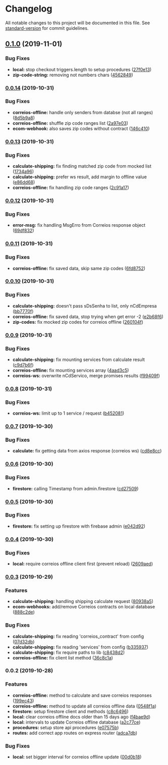 # Changelog

All notable changes to this project will be documented in this file. See [standard-version](https://github.com/conventional-changelog/standard-version) for commit guidelines.

## [0.1.0](https://github.com/ecomclub/app-correios/compare/v0.0.14...v0.1.0) (2019-11-01)


### Bug Fixes

* **local:** stop checkout triggers.length to setup procedures ([27f0e13](https://github.com/ecomclub/app-correios/commit/27f0e134c658c42d8e3503865cd1b158ad76df52))
* **zip-code-string:** removing not numbers chars ([4562849](https://github.com/ecomclub/app-correios/commit/4562849987e97f0045a3822fec2b82f6d1380dd4))

### [0.0.14](https://github.com/ecomclub/app-correios/compare/v0.0.13...v0.0.14) (2019-10-31)


### Bug Fixes

* **correios-offline:** handle only senders from databse (not all ranges) ([8d5b9a8](https://github.com/ecomclub/app-correios/commit/8d5b9a89e915148a5bb8e1b2eca50d8669f5a6b9))
* **correios-offline:** shuffle zip code ranges list ([2a97e03](https://github.com/ecomclub/app-correios/commit/2a97e03a49a88a44646adbb09a4da1fc3f1b0000))
* **ecom-webhook:** also saves zip codes without contract ([146c410](https://github.com/ecomclub/app-correios/commit/146c410d803301695c8d26061fa46cca841b2880))

### [0.0.13](https://github.com/ecomclub/app-correios/compare/v0.0.12...v0.0.13) (2019-10-31)


### Bug Fixes

* **calculate-shipping:** fix finding matched zip code from mocked list ([1734a96](https://github.com/ecomclub/app-correios/commit/1734a96844e86f57475ed4092f49c4462ddf0a22))
* **calculate-shipping:** prefer ws result, add margin to offline value ([e86dd68](https://github.com/ecomclub/app-correios/commit/e86dd68a63d5605df32701aa2660d2162b06be88))
* **correios-offline:** fix handling zip code ranges ([2c91a17](https://github.com/ecomclub/app-correios/commit/2c91a179d60fff160c36c0d799670f69c21ca742))

### [0.0.12](https://github.com/ecomclub/app-correios/compare/v0.0.11...v0.0.12) (2019-10-31)


### Bug Fixes

* **error-msg:** fix handling MsgErro from Correios response object ([69df832](https://github.com/ecomclub/app-correios/commit/69df83286e70103f6537007269c4fdd20e6ffb5b))

### [0.0.11](https://github.com/ecomclub/app-correios/compare/v0.0.10...v0.0.11) (2019-10-31)


### Bug Fixes

* **correios-offline:** fix saved data, skip same zip codes ([6fd8752](https://github.com/ecomclub/app-correios/commit/6fd875281cb12da50818dc82ec75d10297a2e0b5))

### [0.0.10](https://github.com/ecomclub/app-correios/compare/v0.0.9...v0.0.10) (2019-10-31)


### Bug Fixes

* **calculate-shipping:** doesn't pass sDsSenha to list, only nCdEmpresa ([bb7770f](https://github.com/ecomclub/app-correios/commit/bb7770f19a88aa72f90a9434846d40a79093b6df))
* **correios-offline:** fix saved data, stop trying when get error -2 ([e2b68f6](https://github.com/ecomclub/app-correios/commit/e2b68f6ba53e94a2b3529929d502660b379a60e3))
* **zip-codes:** fix mocked zip codes for correios offline ([260104f](https://github.com/ecomclub/app-correios/commit/260104f406167d4c536121fc785c107bf32bb724))

### [0.0.9](https://github.com/ecomclub/app-correios/compare/v0.0.8...v0.0.9) (2019-10-31)


### Bug Fixes

* **calculate-shipping:** fix mounting services from calculate result ([c9d7b6f](https://github.com/ecomclub/app-correios/commit/c9d7b6fede59dc6158fb7dcf1faad1ec6e6a776c))
* **correios-offline:** fix mounting services array ([4aad3c5](https://github.com/ecomclub/app-correios/commit/4aad3c5176dce9396385f68ece10dfbccd0c87a4))
* **correios-ws:** overwrite nCdServico, merge promises results ([f99409f](https://github.com/ecomclub/app-correios/commit/f99409f382ddef316729a64a5dcbea7de3864b5d))

### [0.0.8](https://github.com/ecomclub/app-correios/compare/v0.0.7...v0.0.8) (2019-10-31)


### Bug Fixes

* **correios-ws:** limit up to 1 service / request ([b452081](https://github.com/ecomclub/app-correios/commit/b452081628f164e430b865f7eda7744f94755cfc))

### [0.0.7](https://github.com/ecomclub/app-correios/compare/v0.0.6...v0.0.7) (2019-10-30)


### Bug Fixes

* **calculate:** fix getting data from axios response (correios ws) ([cd8e8cc](https://github.com/ecomclub/app-correios/commit/cd8e8ccaf9d33e22ba8607937ee3897bf78dcc82))

### [0.0.6](https://github.com/ecomclub/app-correios/compare/v0.0.5...v0.0.6) (2019-10-30)


### Bug Fixes

* **firestore:** calling Timestamp from admin.firestore ([cd27509](https://github.com/ecomclub/app-correios/commit/cd27509648273d5e5873d400d7cc3b39df057ea2))

### [0.0.5](https://github.com/ecomclub/app-correios/compare/v0.0.4...v0.0.5) (2019-10-30)


### Bug Fixes

* **firestore:** fix setting up firestore with firebase admin ([e042d92](https://github.com/ecomclub/app-correios/commit/e042d921520a5f088605b030405206b871a84ed6))

### [0.0.4](https://github.com/ecomclub/app-correios/compare/v0.0.3...v0.0.4) (2019-10-30)


### Bug Fixes

* **local:** require correios offline client first (prevent reload) ([2609aed](https://github.com/ecomclub/app-correios/commit/2609aedace9df8181095db025ea60d256cf476e6))

### [0.0.3](https://github.com/ecomclub/app-correios/compare/v0.0.2...v0.0.3) (2019-10-29)


### Features

* **calculate-shipping:** handling shipping calculate request ([80938a5](https://github.com/ecomclub/app-correios/commit/80938a504c0a8581ece32aa3f54036db6c509b4f))
* **ecom-webhooks:** add/remove Correios contracts on local database ([888c2de](https://github.com/ecomclub/app-correios/commit/888c2de4c37c7eb28c05b468f05da2ea3d951d1a))


### Bug Fixes

* **calculate-shipping:** fix reading 'correios_contract' from config ([07d32db](https://github.com/ecomclub/app-correios/commit/07d32dbc669f39cda45d86bc616abda7a2de909f))
* **calculate-shipping:** fix reading 'services' from config ([b335937](https://github.com/ecomclub/app-correios/commit/b335937a42b44c5ddd4ddf229ce3b5174c3553b8))
* **calculate-shipping:** fix require paths to lib ([c8438d2](https://github.com/ecomclub/app-correios/commit/c8438d20fcead90393f15c1ea6e7ed2391eb1f22))
* **correios-offline:** fix client list method ([36c8c1a](https://github.com/ecomclub/app-correios/commit/36c8c1aefc8ea259603dddc5ee2e2cb2cafd506c))

### 0.0.2 (2019-10-28)


### Features

* **correios-offline:** method to calculate and save correios responses ([199ec43](https://github.com/ecomclub/app-correios/commit/199ec43dc8d91be7fbb3b08077d88566e91fb403))
* **correios-offline:** method to update all correios offline data ([0548f1a](https://github.com/ecomclub/app-correios/commit/0548f1ab441fa73ea090b60e07d10b7d8744c9de))
* **firestore:** setup firestore client and methods ([c8c6496](https://github.com/ecomclub/app-correios/commit/c8c6496ba2098929869e966ceede33cfeb2e7ffb))
* **local:** clear correios offline docs older than 15 days ago ([f4bae9d](https://github.com/ecomclub/app-correios/commit/f4bae9dad2ca283699c5b456ad5ea3f63edb8d98))
* **local:** intervals to update Correios offline database ([a2c77ce](https://github.com/ecomclub/app-correios/commit/a2c77ce7793e2afbb24b2ec96d7494e85d380f7f))
* **procedures:** setup store api procedures ([e07575b](https://github.com/ecomclub/app-correios/commit/e07575b2549559e605b2b8e6ed93b2e6b27d41b3))
* **routes:** add correct app routes on express router ([adca7db](https://github.com/ecomclub/app-correios/commit/adca7dbd237966fbd9865fa72c9f3fc50a2c6fd8))


### Bug Fixes

* **local:** set bigger interval for correios offline update ([00d0b18](https://github.com/ecomclub/app-correios/commit/00d0b18ac22fcb8771d4805a938a84f4e0118d79))
